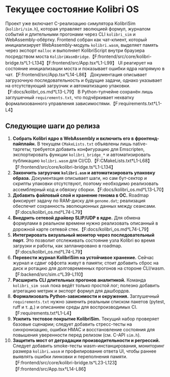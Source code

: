 # Текущее состояние Kolibri OS

Проект уже включает C-реализацию симулятора KolibriSim (`kolibri/sim.h`), которая управляет эволюцией формул, журналом событий и длительными прогонами через CLI `kolibri_sim` и WebAssembly-обёртку. Frontend собран как чат-клиент, который инициализирует WebAssembly-модуль `kolibri.wasm`, выделяет память через экспорт `malloc` и выполняет KolibriScript внутри браузера посредством моста `KolibriWasmBridge`.【F:frontend/src/core/kolibri-bridge.ts†L1-L134】【F:frontend/src/App.tsx†L1-L99】 UI реагирует на состояние инициализации моста и показывает ошибки ядра напрямую в чат.【F:frontend/src/App.tsx†L14-L86】 Документация описывает загрузочную последовательность и будущие задачи, однако указывает на отсутствующий загрузчик и автоматизацию упаковки.【F:docs/kolibri_os.md†L13-L79】 В Python-тулчейне сохранён лишь заглушечный `requirements.txt`, что подчёркивает нехватку формализованного управления зависимостями.【F:requirements.txt†L1-L4】

## Следующие шаги до релиза
1. **Собрать Kolibri ядро в WebAssembly и включить его в фронтенд-пайплайн.** В текущем `CMakeLists.txt` объявлены лишь native-таргеты; требуется добавить конфигурацию для Emscripten, экспортировать функции `kolibri_bridge_*` и автоматизировать публикацию `kolibri.wasm` для CI/CD.【F:CMakeLists.txt†L1-L68】【F:frontend/src/core/kolibri-bridge.ts†L1-L134】
2. **Закончить загрузчик `kolibri.asm` и автоматизировать упаковку образа.** Документация описывает шаги, но сам бут-сектор и скрипты упаковки отсутствуют, поэтому необходимо реализовать ассемблерный код и обвязку сборки.【F:docs/kolibri_os.md†L13-L70】
3. **Добавить файловый слой и хранение генома в ОС.** Roadmap фиксирует задачу по RAM-диску для `genome.dat`; реализация обеспечит сохранность эволюционных данных между сеансами.【F:docs/kolibri_os.md†L74-L79】
4. **Внедрить сетевой драйвер SLIP/UDP в ядре.** Для обмена формулами в реальном времени нужно реализовать описанный в дорожной карте сетевой стек.【F:docs/kolibri_os.md†L74-L79】
5. **Интегрировать визуальный монитор через последовательный порт.** Это позволит отслеживать состояние узла Kolibri во время загрузки и работы, как запланировано в roadmap.【F:docs/kolibri_os.md†L74-L79】
6. **Перевести журнал KolibriSim на устойчивое хранение.** Сейчас журнал и сдвиг оффсета живут в памяти; стоит добавить сброс на диск и ротацию для долговременных прогонов на стороне CLI/wasm.【F:backend/src/sim.c†L39-L110】
7. **Расширить CLI длительных прогонов аналитикой.** Команда `kolibri_sim soak` пока ведёт только простой лог; полезно добавить агрегацию метрик и экспорт формул для дашбордов.
8. **Формализовать Python-зависимости и окружения.** Заглушечный `requirements.txt` нужно заменить реальным списком пакетов (pytest, ruff и т. д.) и описанием среды для воспроизводимых CI.【F:requirements.txt†L1-L4】
9. **Усилить тестовое покрытие KolibriSim.** Текущий набор проверяет базовые сценарии; следует добавить стресс-тесты на синхронизацию, ошибки HMAC и восстановление состояния для повышения уверенности перед релизом (см. C-API `sim.h`).
10. **Защитить мост от деградации производительности и регрессий.** Следует добавить smoke-тесты wasm-инстанцирования, мониторинг размера `kolibri.wasm` и профилирование ответа UI, чтобы раннее выявлять ошибки линковки и переполнения памяти.【F:frontend/src/core/kolibri-bridge.ts†L23-L123】【F:frontend/src/App.tsx†L14-L86】
